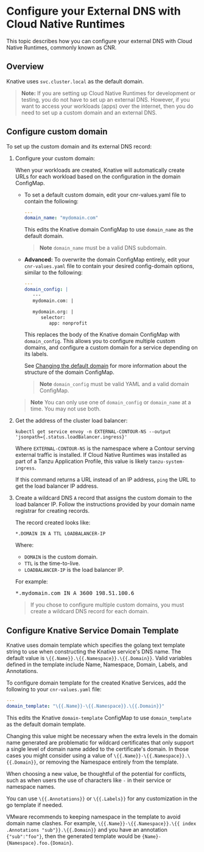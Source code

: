 # Configure your External DNS with Cloud Native Runtimes

This topic describes how you can configure your external DNS with Cloud Native Runtimes, commonly known as CNR.

## Overview

Knative uses `svc.cluster.local` as the default domain.

> **Note:** If you are setting up Cloud Native Runtimes for development or testing, you do not have to set up an external DNS.
However, if you want to access your workloads (apps) over the internet, then you do need to set up a custom domain and an external DNS.

## Configure custom domain

To set up the custom domain and its external DNS record:

1. Configure your custom domain:

   When your workloads are created, Knative will automatically create URLs for each workload based on the configuration in the domain ConfigMap.

   - To set a default custom domain, edit your cnr-values.yaml file to contain the following:

      ```yaml
      ---
      domain_name: "mydomain.com"
      ```

      This edits the Knative domain ConfigMap to use `domain_name` as the default domain.

      > **Note** `domain_name` must be a valid DNS subdomain.

   - **Advanced:** To overwrite the domain ConfigMap entirely, edit your `cnr-values.yaml` file to contain your desired config-domain options, similar to the following:
      
      ```yaml
      ---
      domain_config: |
         ---
         mydomain.com: |

         mydomain.org: |
            selector:
               app: nonprofit
      ```

      This replaces the body of the Knative domain ConfigMap with `domain_config`. This allows you to configure multiple custom domains, and configure a custom domain for a service depending on its labels.

      See [Changing the default domain](https://knative.dev/docs/serving/using-a-custom-domain/#changing-the-default-domain) for more information about the structure of the domain ConfigMap.

      > **Note** `domain_config` must be valid YAML and a valid domain ConfigMap.

   > **Note** You can only use one of `domain_config` or `domain_name` at a time. You may not use both.

2. Get the address of the cluster load balancer:

   ```console
   kubectl get service envoy -n EXTERNAL-CONTOUR-NS --output 'jsonpath={.status.loadBalancer.ingress}'
   ```

   Where `EXTERNAL-CONTOUR-NS` is the namespace where a Contour serving external traffic is installed. If Cloud Native Runtimes was installed as part of a Tanzu Application Profile, this value is likely `tanzu-system-ingress`.

    If this command returns a URL instead of an IP address,
    `ping` the URL to get the load balancer IP address.

3. Create a wildcard DNS `A` record that assigns the custom domain to the load balancer IP.
   Follow the instructions provided by your domain name registrar for creating records.

    The record created looks like:

    ```
    *.DOMAIN IN A TTL LOADBALANCER-IP
    ```

    Where:

    * `DOMAIN` is the custom domain.
    * `TTL` is the time-to-live.
    * `LOADBALANCER-IP` is the load balancer IP.

    For example:

    <pre class="terminal">*.mydomain.com IN A 3600 198.51.100.6</pre>

    > If you chose to configure multiple custom domains, you must create a wildcard DNS record for each domain.

## <a id='service-domain'></a> Configure Knative Service Domain Template

Knative uses domain template which specifies the golang text template string to use when constructing the Knative service's DNS name.
The default value is `\{{.Name}}.\{{.Namespace}}.\{{.Domain}}`.
Valid variables defined in the template include Name, Namespace, Domain, Labels, and Annotations.

To configure domain template for the created Knative Services, add the following to your `cnr-values.yaml` file:

```yaml
---
domain_template: "\{{.Name}}-\{{.Namespace}}.\{{.Domain}}"
```

This edits the Knative `domain-template` ConfigMap to use `domain_template` as the default domain template.

Changing this value might be necessary when the extra levels in the domain name generated are problematic for wildcard certificates that only support a single level of domain name added to the certificate's domain.
In those cases you might consider using a value of `\{{.Name}}-\{{.Namespace}}.\{{.Domain}}`, or removing the Namespace entirely from the template.

When choosing a new value, be thoughtful of the potential for conflicts, such as when users the use of characters like `-` in their service or namespace names.

You can use `\{{.Annotations}}` or `\{{.Labels}}` for any customization in the go template if needed.

VMware recommends to keeping namespace in the template to avoid domain name clashes.
For example, `\{{.Name}}-\{{.Namespace}}.\{{ index .Annotations "sub"}}.\{{.Domain}}` and you have an annotation `{"sub":"foo"}`, then the generated template would be `{Name}-{Namespace}.foo.{Domain}`.
